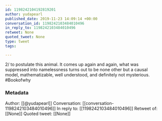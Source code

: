 ```yaml
---
id: 1198242104192819201
author: yudapearl
published_date: 2019-11-23 14:09:14 +00:00
conversation_id: 1198242103484010496
in_reply_to: 1198242103484010496
retweet: None
quoted_tweet: None
type: tweet
tags:

---
```


2/ to postulate this animal. It comes up again and again, what was suppressed into namelessness turns out to be none other but a causal model, mathematizable, well understood, and definitely not mysterious. #Bookofwhy

### Metadata

Author: [[@yudapearl]]
Conversation: [[conversation-1198242103484010496]]
In reply to: [[1198242103484010496]]
Retweet of: [[None]]
Quoted tweet: [[None]]
